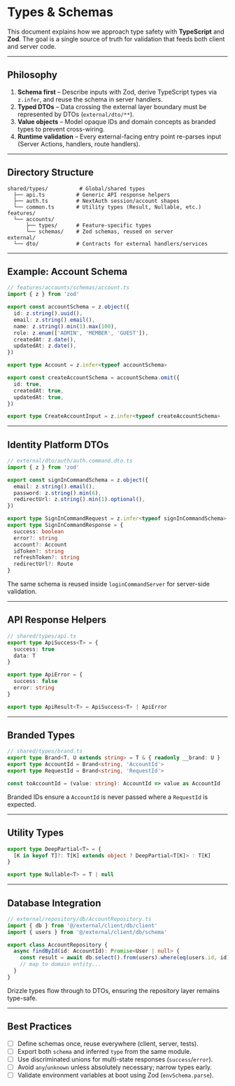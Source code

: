# Types & Schemas

This document explains how we approach type safety with **TypeScript** and **Zod**. The goal is a single source of truth for validation that feeds both client and server code.

---

## Philosophy

1. **Schema first** – Describe inputs with Zod, derive TypeScript types via `z.infer`, and reuse the schema in server handlers.
2. **Typed DTOs** – Data crossing the external layer boundary must be represented by DTOs (`external/dto/**`).
3. **Value objects** – Model opaque IDs and domain concepts as branded types to prevent cross-wiring.
4. **Runtime validation** – Every external-facing entry point re-parses input (Server Actions, handlers, route handlers).

---

## Directory Structure

```
shared/types/          # Global/shared types
  ├── api.ts          # Generic API response helpers
  ├── auth.ts         # NextAuth session/account shapes
  └── common.ts       # Utility types (Result, Nullable, etc.)
features/
  └── accounts/
      ├── types/      # Feature-specific types
      └── schemas/    # Zod schemas, reused on server
external/
  └── dto/            # Contracts for external handlers/services
```

---

## Example: Account Schema

```ts
// features/accounts/schemas/account.ts
import { z } from 'zod'

export const accountSchema = z.object({
  id: z.string().uuid(),
  email: z.string().email(),
  name: z.string().min(1).max(100),
  role: z.enum(['ADMIN', 'MEMBER', 'GUEST']),
  createdAt: z.date(),
  updatedAt: z.date(),
})

export type Account = z.infer<typeof accountSchema>

export const createAccountSchema = accountSchema.omit({
  id: true,
  createdAt: true,
  updatedAt: true,
})

export type CreateAccountInput = z.infer<typeof createAccountSchema>
```

---

## Identity Platform DTOs

```ts
// external/dto/auth/auth.command.dto.ts
import { z } from 'zod'

export const signInCommandSchema = z.object({
  email: z.string().email(),
  password: z.string().min(6),
  redirectUrl: z.string().min(1).optional(),
})

export type SignInCommandRequest = z.infer<typeof signInCommandSchema>
export type SignInCommandResponse = {
  success: boolean
  error?: string
  account?: Account
  idToken?: string
  refreshToken?: string
  redirectUrl?: Route
}
```

The same schema is reused inside `loginCommandServer` for server-side validation.

---

## API Response Helpers

```ts
// shared/types/api.ts
export type ApiSuccess<T> = {
  success: true
  data: T
}

export type ApiError = {
  success: false
  error: string
}

export type ApiResult<T> = ApiSuccess<T> | ApiError
```

---

## Branded Types

```ts
// shared/types/brand.ts
export type Brand<T, U extends string> = T & { readonly __brand: U }
export type AccountId = Brand<string, 'AccountId'>
export type RequestId = Brand<string, 'RequestId'>

const toAccountId = (value: string): AccountId => value as AccountId
```

Branded IDs ensure a `AccountId` is never passed where a `RequestId` is expected.

---

## Utility Types

```ts
export type DeepPartial<T> = {
  [K in keyof T]?: T[K] extends object ? DeepPartial<T[K]> : T[K]
}

export type Nullable<T> = T | null
```

---

## Database Integration

```ts
// external/repository/db/AccountRepository.ts
import { db } from '@/external/client/db/client'
import { users } from '@/external/client/db/schema'

export class AccountRepository {
  async findById(id: AccountId): Promise<User | null> {
    const result = await db.select().from(users).where(eq(users.id, id))
    // map to domain entity...
  }
}
```

Drizzle types flow through to DTOs, ensuring the repository layer remains type-safe.

---

## Best Practices

- [ ] Define schemas once, reuse everywhere (client, server, tests).
- [ ] Export both `schema` and inferred `type` from the same module.
- [ ] Use discriminated unions for multi-state responses (`success`/`error`).
- [ ] Avoid `any`/`unknown` unless absolutely necessary; narrow types early.
- [ ] Validate environment variables at boot using Zod (`envSchema.parse`).
